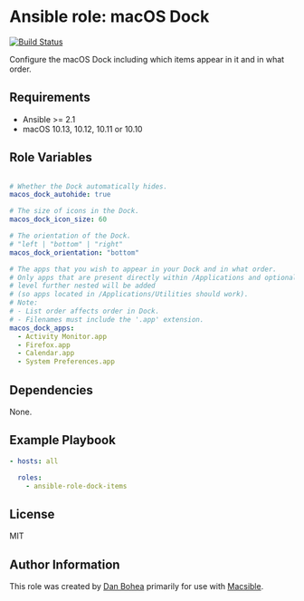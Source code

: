 # Ansible role: macOS Dock

[![Build Status](https://travis-ci.org/danbohea/ansible-role-dock-items.svg?branch=master)](https://travis-ci.org/danbohea/ansible-role-dock-items)

Configure the macOS Dock including which items appear in it and in what order.


## Requirements

- Ansible >= 2.1
- macOS 10.13, 10.12, 10.11 or 10.10


## Role Variables

```yaml

# Whether the Dock automatically hides.
macos_dock_autohide: true

# The size of icons in the Dock.
macos_dock_icon_size: 60

# The orientation of the Dock.
# "left | "bottom" | "right"
macos_dock_orientation: "bottom"

# The apps that you wish to appear in your Dock and in what order.
# Only apps that are present directly within /Applications and optionally one 
# level further nested will be added
# (so apps located in /Applications/Utilities should work).
# Note:
# - List order affects order in Dock.
# - Filenames must include the '.app' extension.
macos_dock_apps:
  - Activity Monitor.app
  - Firefox.app
  - Calendar.app
  - System Preferences.app

```


## Dependencies

None.


## Example Playbook

```yaml
- hosts: all

  roles:
    - ansible-role-dock-items
```


## License

MIT


## Author Information

This role was created by [Dan Bohea](http://bohea.co.uk) primarily for use with [Macsible](https://github.com/macsible/macsible).
